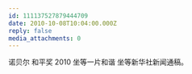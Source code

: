 ```yaml
---
id: 111137527879444709
date: 2010-10-08T10:04:00.000Z
reply: false
media_attachments: 0
---
```


诺贝尔 和平奖 2010 坐等一片和谐 坐等新华社新闻通稿。 ​​​​

